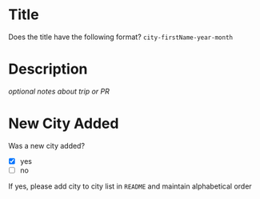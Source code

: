 # Title

Does the title have the following format? `city-firstName-year-month`

# Description

*optional notes about trip or PR* 

# New City Added

Was a new city added?
- [x] yes
- [ ] no

If yes, please add city to city list in `README` and maintain alphabetical order
